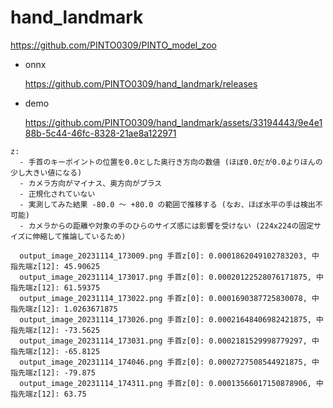 # hand_landmark

https://github.com/PINTO0309/PINTO_model_zoo

- onnx

  https://github.com/PINTO0309/hand_landmark/releases

- demo

  https://github.com/PINTO0309/hand_landmark/assets/33194443/9e4e188b-5c44-46fc-8328-21ae8a122971


```
z:
  - 手首のキーポイントの位置を0.0とした奥行き方向の数値 (ほぼ0.0だが0.0よりほんの少し大きい値になる)
  - カメラ方向がマイナス、奥方向がプラス
  - 正規化されていない
  - 実測してみた結果 -80.0 〜 +80.0 の範囲で推移する (なお、ほぼ水平の手は検出不可能)
  - カメラからの距離や対象の手のひらのサイズ感には影響を受けない (224x224の固定サイズに伸縮して推論しているため)

  output_image_20231114_173009.png 手首z[0]: 0.0001862049102783203, 中指先端z[12]: 45.90625
  output_image_20231114_173017.png 手首z[0]: 0.00020122528076171875, 中指先端z[12]: 61.59375
  output_image_20231114_173022.png 手首z[0]: 0.0001690387725830078, 中指先端z[12]: 1.0263671875
  output_image_20231114_173026.png 手首z[0]: 0.00021648406982421875, 中指先端z[12]: -73.5625
  output_image_20231114_173031.png 手首z[0]: 0.0002181529998779297, 中指先端z[12]: -65.8125
  output_image_20231114_174046.png 手首z[0]: 0.0002727508544921875, 中指先端z[12]: -79.875
  output_image_20231114_174311.png 手首z[0]: 0.00013566017150878906, 中指先端z[12]: 63.75
```
